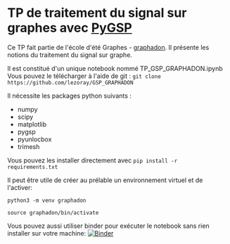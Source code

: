 # TP de traitement du signal sur graphes avec  [PyGSP]

Ce TP fait partie de l'école d'été Graphes - [graphadon].
Il présente les notions du traitement du signal sur graphe.

[PyGSP]: https://github.com/epfl-lts2/pygsp
[graphadon]: https://www.normastic.fr/action-transverse-graphes/ecole-dete-graphes/

Il est constitué d'un unique notebook nommé TP_GSP_GRAPHADON.ipynb
Vous pouvez le télécharger à l'aide de git :
`git clone https://github.com/lezoray/GSP_GRAPHADON`

Il nécessite les packages python suivants :
- numpy
- scipy
- matplotlib
- pygsp
- pyunlocbox
- trimesh

Vous pouvez les installer directement avec `pip install -r requirements.txt`

Il peut être utile de créer au prélable un environnement virtuel et de l'activer:

`python3 -m venv graphadon`

`source graphadon/bin/activate`

Vous pouvez aussi utiliser binder pour exécuter le notebook sans rien installer sur votre machine:
[![Binder](https://mybinder.org/badge_logo.svg)](https://mybinder.org/v2/gh/lezoray/GSP_GRAPHADON/HEAD)